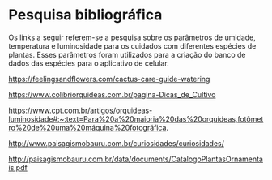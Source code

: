 # Pesquisa bibliográfica

Os links a seguir referem-se a pesquisa sobre os parâmetros de umidade, temperatura e luminosidade para os cuidados com diferentes espécies de plantas. 
Esses parâmetros foram utilizados para a criação do banco de dados das espécies para o aplicativo de celular.

https://feelingsandflowers.com/cactus-care-guide-watering

https://www.colibriorquideas.com.br/pagina-Dicas_de_Cultivo

https://www.cpt.com.br/artigos/orquideas-luminosidade#:~:text=Para%20a%20maioria%20das%20orquídeas,fotômetro%20de%20uma%20máquina%20fotográfica.

http://www.paisagismobauru.com.br/curiosidades/curiosidades/

http://paisagismobauru.com.br/data/documents/CatalogoPlantasOrnamentais.pdf
